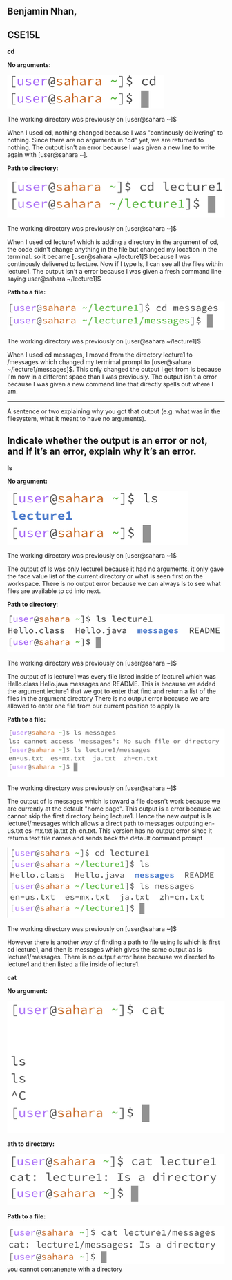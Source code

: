 ## Benjamin Nhan, 
## CSE15L

**cd**

**No arguments:**

![Image](cd1.png)

The working directory was previously on [user@sahara ~]$

When I used cd, nothing changed because I was "continously delivering" to nothing.
Since there are no arguments in "cd" yet, we are returned to nothing.
The output isn't an error because I was given a new line to write again with [user@sahara ~].

**Path to directory:**

![Image](cd2.png)

The working directory was previously on [user@sahara ~]$

When I used cd lecture1 which is adding a directory in the argument of cd, the code didn't change anything in the file but changed my location in the terminal. so it became [user@sahara ~/lecture1]$ because I was continously delivered to lecture. Now if I type ls, I can see all the files within lecture1.
The output isn't a error because I was given a fresh command line saying user@sahara ~/lecture1]$

**Path to a file:**

![Image](cd3.png)

The working directory was previously on [user@sahara ~/lecture1]$

When I used cd messages, I moved from the directory lecture1 to /messages which changed my termimal prompt to [user@sahara ~/lecture1/messages]$. This only changed the output I get from ls because I'm now in a different space than I was previously.
The output isn't a error because I was given a new command line that directly spells out where I am.


----------
A sentence or two explaining why you got that output (e.g. what was in the filesystem, what it meant to have no arguments).

Indicate whether the output is an error or not, and if it’s an error, explain why it’s an error.
-------

**ls**

**No argument:**

![Image](ls1.png)

The working directory was previously on [user@sahara ~]$

The output of ls was only lecture1 because it had no arguments, it only gave the face value list of the current directory or what is seen first on the workspace.
There is no output error because we can always ls to see what files are available to cd into next.

**Path to directory**:

![Image](ls2.png)

The working directory was previously on [user@sahara ~]$

The output of ls lecture1 was every file listed inside of lecture1 which was  Hello.class  Hello.java  messages and  README. This is because we added the argument lecture1 that we got to enter that find and return a list of the files in the argument directory
There is no output error because we are allowed to enter one file from our current position to apply ls

**Path to a file:**

![Image](ls3.png)

The working directory was previously on [user@sahara ~]$

The output of ls messages which is toward a file doesn't work because we are currently at the default "home page". This output is a error because we cannot skip the first directory being lecture1. Hence the new output is ls lecture1/messages which allows a direct path to messages outputing en-us.txt  es-mx.txt  ja.txt  zh-cn.txt. This version has no output error since it returns text file names and sends back the default command prompt

![Image](ls3.5.png)

The working directory was previously on [user@sahara ~]$

However there is another way of finding a path to file using ls which is first cd lecture1, and then ls messages which gives the same output as ls lecture1/messages. There is no output error here because we directed to lecture1 and then listed a file inside of lecture1.


**cat**

**No argument:**

![Image](cat1.png)

**ath to directory:**

![Image](cat2.png)

**Path to a file:**

![Image](cat3.png)
you cannot contanenate with a directory 
